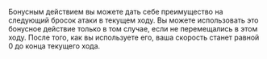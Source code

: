 Бонусным действием вы можете дать себе преимущество на следующий бросок атаки в текущем ходу. Вы можете использовать это бонусное действие только в том случае, если не перемещались в этом ходу. После того, как вы используете его, ваша скорость станет равной 0 до конца текущего хода.